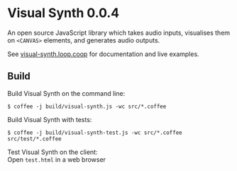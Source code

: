 Visual Synth 0.0.4
==================

An open source JavaScript library which takes audio inputs, visualises them on 
`<CANVAS>` elements, and generates audio outputs.

See [visual-synth.loop.coop](http://visual-synth.loop.coop/) for documentation 
and live examples.



Build
-----

Build Visual Synth on the command line:
```
$ coffee -j build/visual-synth.js -wc src/*.coffee
```

Build Visual Synth with tests:
```
$ coffee -j build/visual-synth-test.js -wc src/*.coffee src/test/*.coffee
```

Test Visual Synth on the client:  
Open `test.html` in a web browser

